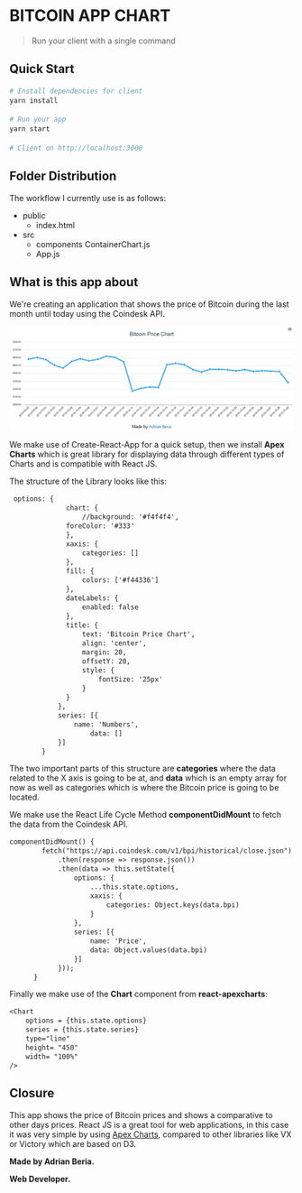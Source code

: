 # BITCOIN APP CHART

> Run your client with a single command

## Quick Start

``` bash
# Install dependencies for client
yarn install

# Run your app
yarn start

# Client on http://localhost:3000
```

## Folder Distribution

The workflow I currently use is as follows:

- public
    - index.html 
- src
    - components
        ContainerChart.js
    - App.js

## What is this app about

We're creating an application that shows the price of Bitcoin during the last month until today using the Coindesk API.

![Challenge](README_Image.png)

We make use of Create-React-App for a quick setup, then we install **Apex Charts** which is great library for displaying data through different types of Charts and is compatible with React JS. 

The structure of the Library looks like this:

```
 options: {
              chart: {
                  //background: '#f4f4f4',
              foreColor: '#333'
              },
              xaxis: {
                  categories: []
              },
              fill: {
                  colors: ['#f44336']
              },
              dateLabels: {
                  enabled: false
              },
              title: {
                  text: 'Bitcoin Price Chart',
                  align: 'center',
                  margin: 20,
                  offsetY: 20,
                  style: {
                      fontSize: '25px'
                  }
              }
            },
            series: [{
                name: 'Numbers',
		            data: []
            }]
        }
```

The two important parts of this structure are **categories** where the data related to the X axis is going to be at, and **data** which is an empty array for now as well as categories which is where the Bitcoin price is going to be located.

We make use the React Life Cycle Method **componentDidMount** to fetch the data from the Coindesk API.

```
componentDidMount() {
        fetch("https://api.coindesk.com/v1/bpi/historical/close.json")
            .then(response => response.json())
            .then(data => this.setState({
                options: {
                    ...this.state.options,
                    xaxis: {
                        categories: Object.keys(data.bpi)
                    }
                },
                series: [{
                    name: 'Price',
                    data: Object.values(data.bpi)
                }] 
            }));
      }
```
Finally we make use of the **Chart** component from **react-apexcharts**:

```
<Chart 
    options = {this.state.options}
    series = {this.state.series}
    type="line"
    height= "450"
    width= "100%"
/>
```
## Closure

This app shows the price of Bitcoin prices and shows a comparative to other days prices. React JS is a great tool for web applications, in this case it was very simple by using [Apex Charts](https://apexcharts.com/), compared to other libraries like VX or Victory which are based on D3.

**Made by Adrian Beria.**

**Web Developer.**